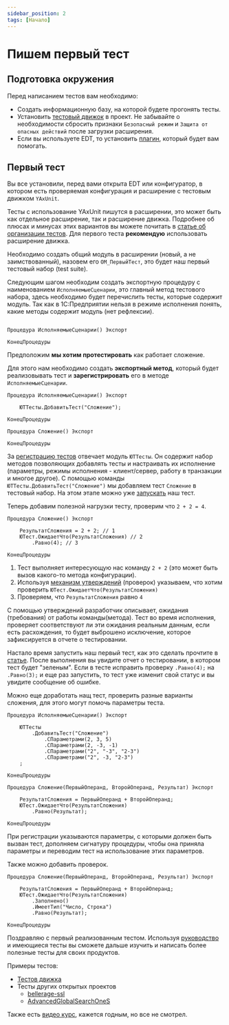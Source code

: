 ```yaml
---
sidebar_position: 2
tags: [Начало]
---
```


# Пишем первый тест

## Подготовка окружения

Перед написанием тестов вам необходимо:

* Создать информационную базу, на которой будете прогонять тесты.
* Установить [тестовый движок](install/install.md) в проект. Не забывайте о необходимости сбросить признаки `Безопасный режим` и `Защита от опасных действий` после загрузки расширения.
* Если вы используете EDT, то установить [плагин](install/install-plugin.md), который будет вам помогать.

## Первый тест

Вы все установили, перед вами открыта EDT или конфигуратор, в котором есть проверяемая конфигурация и расширение с тестовым движком `YAxUnit`.

Тесты с использование YAxUnit пишутся в расширении, это может быть как отдельное расширение, так и расширение движка. Подробнее об плюсах и минусах этих вариантов вы можете почитать в [статье об организации тестов](structure.md).
Для первого теста **рекомендую** использовать расширение движка.

Необходимо создать общий модуль в расширении (новый, а не заимствованный), назовем его `ОМ_ПервыйТест`, это будет наш первый тестовый набор (test suite).

Следующим шагом необходим создать экспортную процедуру с наименованием `ИсполняемыеСценарии`, это главный метод тестового набора, здесь необходимо будет перечислить тесты, которые содержит модуль. Так как в 1С:Предприятии нельзя в режиме исполнения понять, какие методы содержит модуль (нет рефлексии).

```bsl title="ОМ_ПервыйТест"

Процедура ИсполняемыеСценарии() Экспорт
    
КонецПроцедуры
```

Предположим **мы хотим протестировать** как работает сложение.

Для этого нам необходимо создать **экспортный метод**, который будет реализовывать тест и **зарегистрировать** его в методе `ИсполняемыеСценарии`.

```bsl title="ОМ_ПервыйТест"
Процедура ИсполняемыеСценарии() Экспорт
    
    ЮТТесты.ДобавитьТест("Сложение");

КонецПроцедуры

Процедура Сложение() Экспорт

КонецПроцедуры

```

За [регистрацию тестов](../features/test-registration.md) отвечает модуль `ЮТТесты`. Он содержит набор методов позволяющих добавлять тесты и настраивать их исполнение (параметры, режимы исполнения - клиент/сервер, работу в транзакции и многое другое).
С помощью команды `ЮТТесты.ДобавитьТест("Сложение")` мы добавляем тест `Сложение` в тестовый набор. На этом этапе можно уже [запускать](run/run.md) наш тест.

Теперь добавим полезной нагрузки тесту, проверим что `2 + 2 = 4`.

```bsl title="ОМ_ПервыйТест"
Процедура Сложение() Экспорт

    РезультатСложения = 2 + 2; // 1
    ЮТест.ОжидаетЧто(РезультатСложения) // 2
        .Равно(4); // 3

КонецПроцедуры
```

1. Тест выполняет интересующую нас команду `2 + 2` (это может быть вызов какого-то метода конфигурации).
2. Используя [механизм утверждений](../features/assertions/assertions.md) (проверок) указываем, что хотим проверить `ЮТест.ОжидаетЧто(РезультатСложения)`
3. Проверяем, что `РезультатСложения` равно `4`

С помощью утверждений разработчик описывает, ожидания (требования) от работы команды(метода). Тест во время исполнения, проверяет соответствуют ли эти ожидания реальным данным, если есть расхождения, то будет выброшено исключение, которое зафиксируется в отчете о тестировании.

Настало время запустить наш первый тест, как это сделать прочтите в [статье](run/run.md).
После выполнения вы увидите отчет о тестировании, в котором тест будет "зеленым". Если в тесте исправить проверку `.Равно(4);` на `.Равно(3);` и еще раз запустить, то тест уже изменит свой статус и вы увидите сообщение об ошибке.

Можно еще доработать нащ тест, проверить разные варианты сложения, для этого могут помочь параметры теста.

```bsl title="ОМ_ПервыйТест"
Процедура ИсполняемыеСценарии() Экспорт
    
    ЮТТесты
        .ДобавитьТест("Сложение")
            .СПараметрами(2, 3, 5)
            .СПараметрами(2, -3, -1)
            .СПараметрами("2", "-3", "2-3")
            .СПараметрами("2", -3, "2-3")
    ;

КонецПроцедуры

Процедура Сложение(ПервыйОперанд, ВторойОперанд, Результат) Экспорт

    РезультатСложения = ПервыйОперанд + ВторойОперанд;
    ЮТест.ОжидаетЧто(РезультатСложения)
        .Равно(Результат);

КонецПроцедуры
```

При регистрации указываются параметры, с которыми должен быть вызван тест, дополняем сигнатуру процедуры, чтобы она приняла параметры и переводим тест на использование этих параметров.

Также можно добавить проверок.

```bsl title="ОМ_ПервыйТест"
Процедура Сложение(ПервыйОперанд, ВторойОперанд, Результат) Экспорт

    РезультатСложения = ПервыйОперанд + ВторойОперанд;
    ЮТест.ОжидаетЧто(РезультатСложения)
        .Заполнено()
        .ИмеетТип("Число, Строка")
        .Равно(Результат);

КонецПроцедуры
```

Поздравляю с первый реализованным тестом.
Используя [руководство](../features) и имеющиеся тесты вы сможете дальше изучить и написать более полезные тесты для своих продуктов.

Примеры тестов:

* [Тестов движка](https://github.com/bia-technologies/yaxunit/tree/develop/tests/src/CommonModules)
* Тесты других открытых проектов
  * [bellerage-ssl](https://github.com/Bellerage-IT/bellerage-ssl/tree/master/src/cfe/yaxunit/src/CommonModules)
  * [AdvancedGlobalSearchOneS](https://github.com/SeiOkami/AdvancedGlobalSearchOneS/tree/main/%D0%A0%D0%B0%D1%81%D1%88%D0%B8%D1%80%D0%B5%D0%BD%D0%BD%D1%8B%D0%B9%D0%93%D0%BB%D0%BE%D0%B1%D0%B0%D0%BB%D1%8C%D0%BD%D1%8B%D0%B9%D0%9F%D0%BE%D0%B8%D1%81%D0%BA.%D0%A2%D0%B5%D1%81%D1%82%D0%B8%D1%80%D0%BE%D0%B2%D0%B0%D0%BD%D0%B8%D0%B5/src/CommonModules)

Также есть [видео курс](https://www.youtube.com/playlist?list=PLQ0oWbrgHNk5RF3dfH1QexQLr38Cm03Kj), кажется годным, но все не смотрел.
